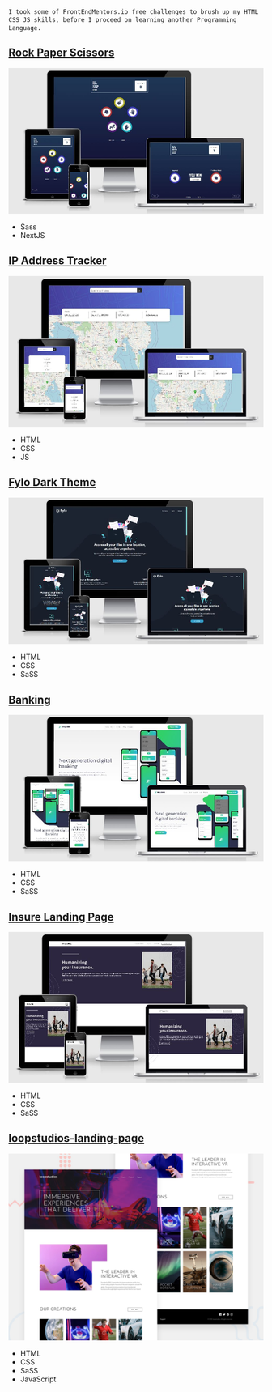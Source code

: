 ```
I took some of FrontEndMentors.io free challenges to brush up my HTML CSS JS skills, before I proceed on learning another Programming Language.
```
## [Rock Paper Scissors](https://banguismv-rock-paper.vercel.app/)
![Rock](https://github.com/BanguisMV/frontend-mentor-challenges/blob/main/preview/Rock%20paper.JPG?raw=true)


- Sass
- NextJS


## [IP Address Tracker](https://banguismv-ip-tracker.netlify.app/)
![IP Address](https://github.com/BanguisMV/frontend-mentor-challenges/blob/main/preview/IP.JPG?raw=true)

- HTML
- CSS
- JS 

## [Fylo Dark Theme](https://banguismv-fylo-dark.netlify.app/)
![Fylo](https://github.com/BanguisMV/frontend-mentor-challenges/blob/main/preview/fylo.JPG?raw=true)

- HTML
- CSS
- SaSS
## [Banking](https://banguismv-banking.netlify.app)
![Banking Landing Page](https://github.com/BanguisMV/frontend-mentor-challenges/blob/main/preview/Banking.JPG?raw=true)

- HTML
- CSS
- SaSS


## [Insure Landing Page](https://banguismv-insure.netlify.app)
![Insure Landing Page](https://github.com/BanguisMV/frontend-mentor-challenges/blob/main/preview/insure.JPG?raw=true)

- HTML
- CSS
- SaSS

## [loopstudios-landing-page](https://loopstudios-landing-page-navy.vercel.app/)
![loopstudios-landing-page](https://raw.githubusercontent.com/BanguisMV/frontend-mentor-challenges/main/loopstudios-landing-page-main/design/desktop-preview.jpg)

- HTML
- CSS
- SaSS
- JavaScript

